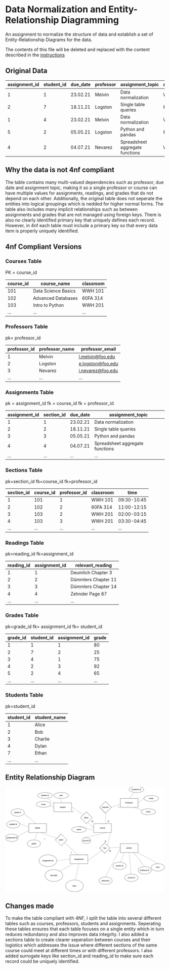 # Data Normalization and Entity-Relationship Diagramming

An assignment to normalize the structure of data and establish a set of Entity-Relationship Diagrams for the data.

The contents of this file will be deleted and replaced with the content described in the [instructions](./instructions.md)

## Original Data

| assignment_id | student_id | due_date | professor | assignment_topic                | classroom | grade | relevant_reading    | professor_email   |
| :------------ | :--------- | :------- | :-------- | :------------------------------ | :-------- | :---- | :------------------ | :---------------- |
| 1             | 1          | 23.02.21 | Melvin    | Data normalization              | WWH 101   | 80    | Deumlich Chapter 3  | l.melvin@foo.edu  |
| 2             | 7          | 18.11.21 | Logston   | Single table queries            | 60FA 314  | 25    | Dümmlers Chapter 11 | e.logston@foo.edu |
| 1             | 4          | 23.02.21 | Melvin    | Data normalization              | WWH 101   | 75    | Deumlich Chapter 3  | l.melvin@foo.edu  |
| 5             | 2          | 05.05.21 | Logston   | Python and pandas               | 60FA 314  | 92    | Dümmlers Chapter 14 | e.logston@foo.edu |
| 4             | 2          | 04.07.21 | Nevarez   | Spreadsheet aggregate functions | WWH 201   | 65    | Zehnder Page 87     | i.nevarez@foo.edu |

## Why the data is not 4nf compliant

The table contains many multi-valued dependencies such as professor, due date and assignment topic, making it so a single professor or course can have multiple values for assignments, readings, and grades that do not depend on each other. Additionally, the original table does not seperate the entities into logical groupings which is nedded for higher normal forms. The table also includes many implicit relationships such as between assignments and grades that are not managed using foreign keys. There is also no clearly identified primary key that uniquely defines each record. However, in 4nf each table must include a primary key so that every data item is properly uniquely identified. 

## 4nf Compliant Versions

### Courses Table
PK = course_id

| course_id | course_name          | classroom |
|-----------|----------------------|-----------|
| 101       | Data Science Basics  | WWH 101   |
| 102       | Advanced Databases   | 60FA 314  |
| 103       | Intro to Python      | WWH 201   |
| ...       | ...                  | ...       |

### Professors Table
pk= professor_id

| professor_id | professor_name | professor_email    |
|--------------|----------------|--------------------|
| 1            | Melvin         | l.melvin@foo.edu   |
| 2            | Logston        | e.logston@foo.edu  |
| 3            | Nevarez        | i.nevarez@foo.edu  |
| ...          | ...            | ...                |

### Assignments Table
pk = assignment_id
fk = course_id
fk = professor_id

| assignment_id | section_id | due_date  | assignment_topic                 |
|---------------|------------|-----------|----------------------------------|
| 1             | 1          | 23.02.21  | Data normalization               |
| 2             | 2          | 18.11.21  | Single table queries             |
| 3             | 3          | 05.05.21  | Python and pandas                |
| 4             | 4          | 04.07.21  | Spreadsheet aggregate functions  |
| ...           | ...        | ...       | ...                              |

### Sections Table
pk=section_id
fk=course_id
fk=professor_id

| section_id | course_id | professor_id | classroom | time        |
|------------|-----------|--------------|-----------|-------------|
| 1          | 101       | 1            | WWH 101   | 09:30-10:45 |
| 2          | 102       | 2            | 60FA 314  | 11:00-12:15 |
| 3          | 103       | 2            | WWH 201   | 02:00-03:15 |
| 4          | 103       | 3            | WWH 201   | 03:30-04:45 |
| ...        | ...       | ...          | ...       | ...         |


### Readings Table
pk=reading_id
fk=assignment_id

| reading_id | assignment_id | relevant_reading     |
|------------|---------------|----------------------|
| 1          | 1             | Deumlich Chapter 3   |
| 2          | 2             | Dümmlers Chapter 11  |
| 3          | 3             | Dümmlers Chapter 14  |
| 4          | 4             | Zehnder Page 87      |
| ...        | ...           | ...                  |

### Grades Table
pk=grade_id
fk= assignment_id
fk= student_id

| grade_id | student_id | assignment_id | grade |
|----------|------------|---------------|-------|
| 1        | 1          | 1             | 80    |
| 2        | 7          | 2             | 25    |
| 3        | 4          | 1             | 75    |
| 4        | 2          | 3             | 92    |
| 5        | 2          | 4             | 65    |
| ...      | ...        | ...           | ...   |

### Students Table
pk=student_id

| student_id | student_name |
|------------|--------------|
| 1          | Alice        |
| 2          | Bob          |
| 3          | Charlie      |
| 4          | Dylan        |
| 7          | Ethan        |
| ...        | ...          |


## Entity Relationship Diagram
![ER](/images/erdiagram.png) 


## Changes made
To make the table compliant with 4NF, I split the table into several different tables such as courses, professors, students and assignments. Seperating these tables ensures that each table focuses on a single entity which in turn reduces redundancy and also improves data integrity. I also added a sections table to create clearer seperation between courses and their logistics which addresses the issue where different sections of the same course could meet at different times or with different professors. I also added surrogate keys like section_id and reading_id to make sure each record could be uniquely identified.
